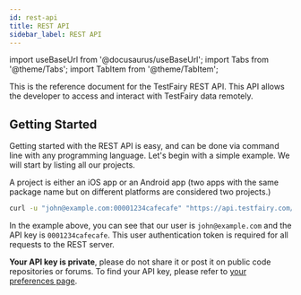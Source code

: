 ```yaml
---
id: rest-api
title: REST API
sidebar_label: REST API
---
```


import useBaseUrl from '@docusaurus/useBaseUrl';
import Tabs from '@theme/Tabs';
import TabItem from '@theme/TabItem';

This is the reference document for the TestFairy REST API. This API allows the developer to access and interact with TestFairy data remotely.

## Getting Started

Getting started with the REST API is easy, and can be done via command line with any programming language. Let's begin with a simple example. We will start by listing all our projects.

A project is either an iOS app or an Android app (two apps with the same package name but on different platforms are considered two projects.)

```bash
curl -u "john@example.com:00001234cafecafe" "https://api.testfairy.com/api/1/projects/"
```

In the example above, you can see that our user is `john@example.com` and the API key is `0001234cafecafe`. This user authentication token is required for all requests to the REST server.

**Your API key is private**, please do not share it or post it on public code repositories or forums. To find your API key, please refer to [your preferences page](https://app.testfairy.com/settings).

<!--
<a name="projects"></a>
#### [api/1/projects](#)

<div class="method">
	<span>
		<button class="expand">▶</button> Get all projects
	</span>
	<code>GET /api/1/projects/</code>
</div>
<div class="method-description hidden">
	Returns a list of all projects (iOS and Android apps) in this account.<br />
	<span class="responses">Responses</span><br />
	<span class="status-green">STATUS 200</span> OK<br />
	<pre>
{
	"status": "ok",
	"projects": [
		{
			"id": "19-groupshot",
			"self": "/projects/19-groupshot",
			"name":"GroupShot",
			"packageName":"com.groupshot",
			"platform":"Android",
			"icon":"[URL TO APP ICON]"
		}
	]
}</pre>
</div>

<hr />

<a name="builds"></a>
#### [api/1/projects/{project-id}/builds/](#)

<div class="method">
	<span>
		<button class="expand">▶</button> Get all builds in a project
	</span>
	<code>GET /api/1/projects/{project-id}/builds/</code>
</div>
<div class="method-description hidden">
	Get all builds in a specific project. Each build is a distinct version that was either uploaded, or created by the TestFairy SDK.<br />
	<span class="responses">Responses</span><br />
	<span class="status-green">STATUS 200</span> OK<br />
	<pre>
{
	"status": "ok",
	"builds": [
		{
			"id":8830728,
			"self":"/projects/6806100-myapplication/builds/8830728",
			"projectId":"6806100",
			"appName":"My Application",
			"appVersion":"DemoApp",
			"appVersionCode":"20",
			"appDisplayName":"My Application - DemoApp (20)",
			"iconUrl":"[APP ICON URL]",
			"appUrl":"[URL TO APK OR IPA FILE]",
			"sessions":6,
			"crashes":0,
			"testers":0,
			"feedbacks":0,
			"downloads":1,
			"uploadedAt":"2019-04-04 16:03:15",
			"uploadedVia":"[UPLOAD DETAILS]",
			"hasTestFairySdk":true,
			"insightsEnabled":true,
			"videoEnabled":true
		}
	]
}
</pre>
</div>

<hr />

#### [api/1/projects/{project-id}/builds/{build-id}](#)

<div class="method">
	<span>
		<button class="expand">▶</button> Get metadata for a specific build
	</span>
	<code>GET /api/1/projects/{project-id}/builds/{build-id}</code>
</div>
<div class="method-description hidden">
	Get a specific build of a specific project. Query the /api/1/projects/{project-id} API for a list of available builds.<br />
	<span class="responses">Responses</span><br />
	<span class="status-green">STATUS 200</span> OK<br />
	<pre>
{
	"status": "ok",
	"build": {
		"id":8830728,
		"self":"/projects/6806100-myapplication/builds/8830728",
		"projectId":"6806100",
		"appName":"My Application",
		"appVersion":"DemoApp",
		"appVersionCode":"20",
		"appDisplayName":"My Application - DemoApp (20)",
		"iconUrl":"[APP ICON URL]",
		"appUrl":"[URL TO APK OR IPA FILE]",
		"sessions":6,
		"crashes":0,
		"testers":0,
		"feedbacks":0,
		"downloads":1,
		"uploadedAt":"2019-04-04 16:03:15",
		"uploadedVia":"[UPLOAD DETAILS]",
		"hasTestFairySdk":true,
		"insightsEnabled":true,
		"videoEnabled":true
	}
}
</pre>
</div>

<div class="method">
	<span>
		<button class="expand">▶</button> Delete a specific build.
	</span>
	<code>DELETE /api/1/projects/{project-id}/builds/{build-id}</code>
</div>
<div class="method-description hidden">
	Delete a specific build. When all builds of a project have been deleted, the project itself is removed from /api/1/projects API.<br />
	When deleting a build, all of its artifacts (IPA/APK files), recorded sessions and crashes are also deleted. <br />
	<span class="responses">Responses</span><br />
	<span class="status-green">STATUS 200</span> OK<br />
	<pre>
{
	"status": "ok"
}
</pre>
</div>

<hr />

<a name="download build"></a>
#### [api/1/projects/{project-id}/builds/{build-id}/download/](#)

<div class="method">
	<span>
		<button class="expand">▶</button> Download the uploaded artifact
	</span>
	<code>GET /api/1/projects/{project-id}/builds/{build-id}/download/</code>
</div>
<div class="method-description hidden">
	Downloads the binary file uploaded to TestFairy
</div>

<hr />

<a name="sessions"></a>
#### [api/1/projects/{project-id}/builds/{build-id}/sessions/](#)

<div class="method">
	<span>
		<button class="expand">▶</button> List all recorded sessions in build
	</span>
	<code>GET /api/1/projects/{project-id}/builds/{build-id}/sessions/</code>
</div>
<div class="method-description hidden">
	Get metadata for all sessions recorded for a specific build.<br />
	<span class="responses">Responses</span><br />
	<span class="status-green">STATUS 200</span> OK<br />
	<pre>
{
	"status": "ok",
	"sessions": [
		{
			"id": 1,
			"self": "/projects/2197059-demoapp/builds/4867553/sessions/1",
			"startTime": "2017-01-22 16:42:40",
			"duration": "15:01",
			"testerEmail": "john@testfairy.com",
			"device": "Samsung - Samsung Galaxy S8",
			"ipAddress": "23.100.122.175",
			"crashed": false,
			"countryName": "United States",
			"countryCode": "us"
		}
	]
}


</pre>
</div>

<hr />

#### [api/1/projects/{project-id}/builds/{build-id}/sessions/{session-id}/](#)

<div class="method">
	<span>
		<button class="expand">▶</button> Get session data, events and logs
	</span>
	<code>GET /api/1/projects/{project-id}/builds/{build-id}/sessions/{session-id}/</code>
</div>
<div class="method-description hidden">
	Get metadata (and optionally data) for a specific session.<br />

	<table>
	<tr>
		<th style="width: 160px;"><b>parameter</b></th>
		<th style="width: 100px;"><b>type</b></th>
		<th><b>description</b></th>
	</tr>
	<tr>
		<td>fields</td>
		<td><em>string</em></td>
		<td>
			Possible values: "meta", "logs", "events"<br />
			Default value: "meta" <br/>
			Use "events" to load all events, screenshots, touches and other metrices. Use "logs" to fetch
			only logs. When loading logs, response will be application/text.
		</td>
	</tr>
	</table>

	<span class="responses">Responses</span><br />
	<span class="status-green">STATUS 200</span> OK<br />
	<pre>
{
	"status": "ok",
	"session": {
		"id":4426273741,
		"sessionStartTime":"2019-05-20 09:05:30",
		"duration":"00:27",
		"testerEmail":"blabla@ex.com",
		"device":"Xiaomi - Redmi S2",
		"ipAddress":"84.94.200.136",
		"crashed":false,
		"identity":{
			"correlationId":"blabla@ex.com",
			"attr3":"three",
			"attr4":"four",
			"attr1":"High",
			"attr2":"1.0",
			"attr5":"Version 1.0"
	}
}
</pre>
</div>

<hr />

<a name="testers"></a>
#### [api/1/testers/](#)

<div class="method">
	<span>
		<button class="expand">▶</button> List all testers
	</span>
	<code>GET /api/1/testers/</code>
</div>
<div class="method-description hidden">
	List all testers in this account.<br />
	<span class="responses">Responses</span><br />
	<span class="status-green">STATUS 200</span> OK<br />
	<pre>
{
	"status": "ok",
	"testers": [
		{
			"email":"james@example.com",
			"groups":[{
				id: 100,
				name: "friends"
			}]
		},
		{
			"email":"alice@testfairy.com",
			"groups":[{
				id: 100,
				name: "friends"
			}, {
				id: 200,
				name: "family"
			}]
		}
	]
}
</pre>
</div>

<div class="method">
	<span>
		<button class="expand">▶</button> Add a new tester
	</span>
	<code>POST /api/1/testers/</code>
</div>
<div class="method-description hidden">
	Add a new tester to account. Optionally can add them to a group.<br />

	<table>
	<tr>
		<th style="width: 160px;"><b>parameter</b></th>
		<th style="width: 100px;"><b>type</b></th>
		<th><b>description</b></th>
	</tr>
	<tr>
		<td>email</td>
		<td><em>string</em></td>
		<td>
			One or more emails, separated by commas, to add to your account.
		</td>
        </tr>
	<tr>
		<td>group</td>
		<td><em>string</em></td>
		<td>
			Assign tester or testers to this tester-group. Will create one if no such group exists.
			Default value: none<br />
		</td>
	</tr>
	<tr>
		<td>notify</td>
		<td><em>string</em></td>
		<td>
			Pass "notify=on" to send out a welcome email when inviting this tester. The email sent is
			the `Tester Welcome Email` template and can be configured.
			Default value: off<br />
		</td>
	</tr>
	</table>

	<span class="responses">Responses</span><br />
	<span class="status-green">STATUS 200</span> OK<br />
	<pre>
{
	"status": "ok"
}
</pre>
</div>

<!---- -->

<!-- <div class="method">
	<span>
		<button class="expand">▶</button> Block a tester
	</span>
	<code>POST /api/1/testers/{tester-id}/block/</code>
</div>
<div class="method-description hidden">
	Blocks a single tester. They cannot download the apps they were invited to. However, the data
	stays. You can later unblock this tester, or delete them completely.

	<span class="responses">Responses</span><br />
	<span class="status-green">STATUS 200</span> OK<br />
	<pre>
{
	"status": "ok"
}
</pre>
</div>

<!--- --->

<!-- <div class="method">
	<span>
		<button class="expand">▶</button> Unblock a tester
	</span>
	<code>DELETE /api/1/testers/{tester-id}/block/</code>
</div>
<div class="method-description hidden">
	Unblocks a single tester. Their invitations are restored. If the user is already unblocked, then
	nothing happens.

	<span class="responses">Responses</span><br />
	<span class="status-green">STATUS 200</span> OK<br />
	<pre>
{
	"status": "ok"
}
</pre>
</div> -->

<!--- -->

<!-- <div class="method">
	<span>
		<button class="expand">▶</button> Delete a tester
	</span>
	<code>DELETE /api/1/testers/{tester-id}</code>
</div>
<div class="method-description hidden">
	Delete a single tester, remove them from any tester-groups they might be in, and invalidate
	all invitations that were sent.<br />

	<span class="responses">Responses</span><br />
	<span class="status-green">STATUS 200</span> OK<br />
	<pre>
{
	"status": "ok"
}
</pre>
</div>

<hr />

<a name="feedbacks"></a>
#### [api/1/feedbacks/](#)

<div class="method">
	<span>
		<button class="expand">▶</button> Get latest recorded feedbacks
	</span>
	<code>GET /api/1/feedbacks/</code>
</div>
<div class="method-description hidden">
	Get metadata for 100 of the latest feedbacks recorded. <br />
	<span class="responses">Responses</span><br />
	<span class="status-green">STATUS 200</span> OK<br />
	<pre>
{
	"status": "ok",
	"feedbacks": [
		{
			"recorded_at": "2018-08-01 04:14:46",
			"text": "Feedback working",
			"feedbackId": "54321",
			"screenshotUrl": "https://s3.amazonaws.com/feedback.jpg",
			"buildId": "1234",
			"projectId": "23456",
			"recordedAt":"2018-08-01 14:14:46",
			"source": "shake",
			"reported_by": "john@testfairy.com",
			"session_id": "8765432"
		}
	]
}
	</pre>
</div>

<hr />

#### [api/1/audits/](#)

<div class="method">
	<span>
		<button class="expand">▶</button> Get recent audit trail items
	</span>
	<code>GET /api/1/audits/</code>
</div>
<div class="method-description hidden">
	Get recent audit trail items<br />
	<span class="responses">Responses</span><br />
	<span class="status-green">STATUS 200</span> OK<br />
	<pre>
{
	"status": "ok",
	"audits": [
		{
			"id": 23534603,
			"timestamp": "2020-04-21 02:31:54",
			"ipAddress": "54.235.41.91",
			"eventType": "download_app",
			"eventData": {
				"projectId": 6833287,
				"buildId": 9087976,
				"appName": "MyApp",
				"appVersion": "1.0 (10)",
				"testerEmail": "john@example.com",
				"filesize": 31348
			}
		}
	]
}
	</pre>
</div>

<hr />

<a name="permissions"></a>
#### [api/1/cpanel/permissions/](#)

<div class="method">
	<span>
		<button class="expand">▶</button> Get the list of admins and their permissions
	</span>
	<code>GET /api/1/cpanel/permissions/</code>
</div>
<div class="method-description hidden">
	Get the list of admins in the account and their permissions. <br />
	<span class="responses">Responses</span><br />
	<span class="status-green">STATUS 200</span> OK<br />
	<pre>
{
	"status": "ok",
	admins:
	[
		{
			email: "joe@example.com",
			role: "account-owner",
			permissions: [
				"*:rw"
			]
		},
		{
			email: "bob@example.com",
			role: "account-manager",
			permissions: [
				"*:rw"
			]
		},
		{
			email: "alice@example.com",
			role: "admin",
			permissions: [
				"*:rw"
			]
		},
		{
			email: "michael@example.com",
			role: "admin",
			permissions: [
				"16527:rw",
				"16517:rw",
				"69237:r"
			]
		},
	]
}
	</pre>
</div>

<hr />

<a name="webhooks"></a>
#### [api/1/webhooks/](#)

<div class="method">
	<span>
		<button class="expand">▶</button> List all webhooks
	</span>
	<code>GET /api/1/webhooks/</code>
</div>
<div class="method-description hidden">
	List all webhooks in this account.<br />
	<span class="responses">Responses</span><br />
	<span class="status-green">STATUS 200</span> OK<br />
	<pre>
{
	"status":"ok",
	"webhooks":[
		{
			"id":12,
			"status":"0",
			"name":"Slack Webhook @vijay",
			"url":"https://hooks.slack.com/services/",
			"actions":"crash,feedback,upload,new-udid",
			"projectIds":"12345,45643"
		}
	]
}
</pre>
</div>

<div class="method">
	<span>
		<button class="expand">▶</button> Add a new webhook
	</span>
	<code>POST /api/1/webhook/</code>
</div>
<div class="method-description hidden">
	Add a new webhook to account.<br />

	<table>
	<tr>
		<th style="width: 160px;"><b>parameter</b></th>
		<th style="width: 100px;"><b>type</b></th>
		<th><b>description</b></th>
	</tr>
	<tr>
		<td>webhook-name</td>
		<td><em>string</em></td>
		<td>
			Required. The name of the webhook.
		</td>
	</tr>
	<tr>
		<td>webhook-url</td>
		<td><em>string</em></td>
		<td>
			Required. The url for the webhook.
		</td>
	</tr>
	<tr>
		<td>webhook-status</td>
		<td><em>string</em></td>
		<td>
			Enables or disables the webhook, true or false.<br>
			Default value: false
		</td>
	</tr>
	<tr>
		<td>actions</td>
		<td><em>string</em></td>
		<td>
			Comma separated list of actions. options include
			<ul>
				<li>crash</li>
				<li>feedback</li>
				<li>upload</li>
				<li>new-udid</li>
			</ul>
		</td>
	</tr>
	<tr>
		<td>webhook-project-ids</td>
		<td><em>string</em></td>
		<td>
			Optional. Comma separated list of project IDs.
		</td>
	</tr>
	</table>

	<span class="responses">Responses</span><br />
	<span class="status-green">STATUS 200</span> OK<br />
	<pre>
{
	"status": "ok"
}
</pre>
</div> -->

<!---- -->

<!-- <div class="method">
	<span>
		<button class="expand">▶</button> GET a single webhook
	</span>
	<code>GET /api/1/webhhook/{webhook-id}/</code>
</div>
<div class="method-description hidden">
	Returns a single webhook.

	<span class="responses">Responses</span><br />
	<span class="status-green">STATUS 200</span> OK<br />
	<pre>
{
	"status": "ok",
	"webhook": {
		"id":12,
		"status":"0",
		"name":"Slack Webhook @vijay",
		"url":"https://hooks.slack.com/services/",
		"actions":"crash,feedback,upload,new-udid",
		"projectIds":"12345,45643"
	}
}
</pre>
</div> -->

<!--- --->

<!-- <div class="method">
	<span>
		<button class="expand">▶</button> MODIFY a webhook
	</span>
	<code>POST /api/1/webhhook/{webhook-id}/</code>
</div>
<div class="method-description hidden">
	Modifies a single webhook.

<table>
	<tr>
		<th style="width: 160px;"><b>parameter</b></th>
		<th style="width: 100px;"><b>type</b></th>
		<th><b>description</b></th>
	</tr>
	<tr>
		<td>webhook-name</td>
		<td><em>string</em></td>
		<td>
			Required. The name of the webhook.
		</td>
	</tr>
	<tr>
		<td>webhook-url</td>
		<td><em>string</em></td>
		<td>
			Required. The url for the webhook.
		</td>
	</tr>
	<tr>
		<td>webhook-status</td>
		<td><em>string</em></td>
		<td>
			Enables or disables the webhook, true or false.<br>
			Default value: false
		</td>
	</tr>
	<tr>
		<td>actions</td>
		<td><em>string</em></td>
		<td>
			Comma separated list of actions. options include
			<ul>
				<li>crash</li>
				<li>feedback</li>
				<li>upload</li>
				<li>new-udid</li>
			</ul>
		</td>
	</tr>
	<tr>
		<td>webhook-project-ids</td>
		<td><em>string</em></td>
		<td>
			Optional. Comma separated list of project IDs.
		</td>
	</tr>
	</table>

	<span class="responses">Responses</span><br />
	<span class="status-green">STATUS 200</span> OK<br />
	<pre>
{
	"status": "ok"
}
</pre>
</div>


<!--- -->

<!-- <div class="method">
	<span>
		<button class="expand">▶</button> Delete a webhook
	</span>
	<code>DELETE /api/1/webhhook/{webhook-id}/</code>
</div>
<div class="method-description hidden">
	Delete a single webhook.<br />

	<span class="responses">Responses</span><br />
	<span class="status-green">STATUS 200</span> OK<br />
	<pre>
{
	"status": "ok"
}
</pre>
</div>

<hr />

<style>h4 {margin-bottom: 30px;}</style> -->
